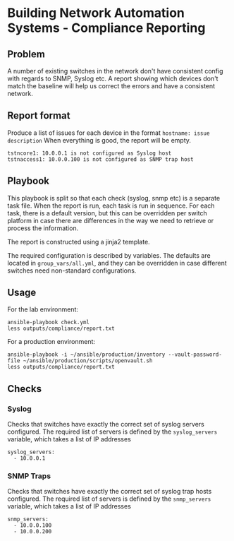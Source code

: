 # Building Network Automation Systems - Compliance Reporting

## Problem

A number of existing switches in the network don't have consistent config
with regards to SNMP, Syslog etc. A report showing which devices don't match
the baseline will help us correct the errors and have a consistent network.

## Report format

Produce a list of issues for each device in the format `hostname: issue description`
When everything is good, the report will be empty.

```
tstncore1: 10.0.0.1 is not configured as Syslog host
tstnaccess1: 10.0.0.100 is not configured as SNMP trap host
```

## Playbook

This playbook is split so that each check (syslog, snmp etc) is a separate task file.
When the report is run, each task is run in sequence. For each task, there is a
default version, but this can be overridden per switch platform in case there are
differences in the way we need to retrieve or process the information.

The report is constructed using a jinja2 template.

The required configuration is described by variables. The defaults are located in
`group_vars/all.yml`, and they can be overridden in case different switches need
non-standard configurations.

## Usage

For the lab environment:

```
ansible-playbook check.yml
less outputs/compliance/report.txt
```

For a production environment:

```
ansible-playbook -i ~/ansible/production/inventory --vault-password-file ~/ansible/production/scripts/openvault.sh
less outputs/compliance/report.txt
```

## Checks

### Syslog

Checks that switches have exactly the correct set of syslog servers configured.
The required list of servers is defined by the `syslog_servers` variable, which
takes a list of IP addresses

```
syslog_servers:
  - 10.0.0.1
```

### SNMP Traps

Checks that switches have exactly the correct set of syslog trap hosts configured.
The required list of servers is defined by the `snmp_servers` variable, which takes
a list of IP addresses

```
snmp_servers:
  - 10.0.0.100
  - 10.0.0.200
```

